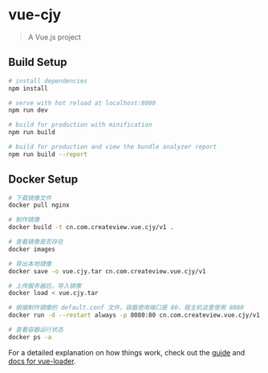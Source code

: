 # vue-cjy

> A Vue.js project

## Build Setup

``` bash
# install dependencies
npm install

# serve with hot reload at localhost:8080
npm run dev

# build for production with minification
npm run build

# build for production and view the bundle analyzer report
npm run build --report
```

## Docker Setup

``` bash
# 下载镜像文件
docker pull nginx

# 制作镜像
docker build -t cn.com.createview.vue.cjy/v1 .

# 查看镜像是否存在
docker images

# 导出本地镜像
docker save -o vue.cjy.tar cn.com.createview.vue.cjy/v1

# 上传服务器后，导入镜像
docker load < vue.cjy.tar

# 根据制作镜像的 default.conf 文件，容器使用端口是 80，宿主机这里使用 8080
docker run -d --restart always -p 8080:80 cn.com.createview.vue.cjy/v1

# 查看容器运行状态
docker ps -a
```

For a detailed explanation on how things work, check out the [guide](http://vuejs-templates.github.io/webpack/) and [docs for vue-loader](http://vuejs.github.io/vue-loader).
